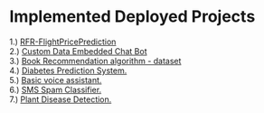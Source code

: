 # Implemented Deployed Projects

1.) [RFR-FlightPricePrediction](https://github.com/shubhexists/MindWave/tree/main/Deployed%20Projects/RFR_FlightPricePrediction) <br>
2.) [Custom Data Embedded Chat Bot](https://github.com/shubhexists/MindWave/tree/main/Deployed%20Projects/CustomDataEmbeddedChatBot) <br>
3.) [Book Recommendation algorithm - dataset](https://github.com/shruti-2412/MindWave/tree/main/Deployed%20Projects/Book-Recommendation-Model/Book-Recommendation-System) <br>
4.) [Diabetes Prediction System.](https://github.com/dishamodi0910/MindWave/tree/DeployNewProject/Deployed%20Projects/Diabetes_Detection) <br>
5.) [Basic voice assistant.](https://github.com/The-Data-Alchemists-Manipal/MindWave/issues/257) <br>
6.) [SMS Spam Classifier.](https://github.com/shruti-2412/MindWave/tree/main/Deployed%20Projects/SMS-Spam-Classifier) <br>
7.) [Plant Disease Detection.](https://savi-plant-disease-detection-app.netlify.app/) <br>
